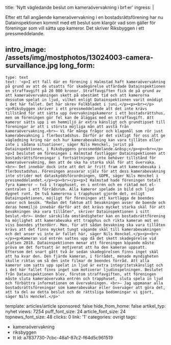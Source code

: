 title: 'Nytt vägledande beslut om kameraövervakning i brf:er'
ingress: |
  <p>Efter ett fall angående kameraövervakning i en bostadsrättsförening har nu Datainspektionen kommit med ett beslut som klargör vad som gäller för föreningar som vill sätta upp kameror. Det skriver Riksbyggen i ett pressmeddelande.
  </p>
  
intro_image: /assets/img/mostphotos/13024003-camera-survaillance.jpg
long_form:
  -
    type: text
    text: '<p>I ett fall där en förening i Halmstad haft kameraövervakning på grund av att de utsatts för skadegörelse utfärdade Datainspektionen en straffavgift på 20 000 kronor. Straffavgiften fick de på grund av att kameraövervakningen skett på obestämt tid och att kamerorna dessutom spelat in ljud, vilket enligt Datainspektionen varit onödigt i det här fallet. Det här skrev Folkbladet i juni.</p><p><br></p><p>Riksbyggen skriver i ett pressmeddelande att det inte krävs tillstånd för att sätta upp övervakningskameror i ett bostadsrättshus, men om föreningen gör fel kan de åläggas med en straffavgift. Att kameror sätts upp i en hemmiljö är extra känsligt och grundtipset till föreningar är att i största möjliga mån att avstå från kameraövervakning.<br>– Vi får många frågor och klagomål som rör just kamerabevakning i flerbostadshus. Därför är det viktigt för oss att ge vägledning kring när och hur kamerabevakning kan vara tillåten eller inte i sådana situationer, säger Nils Henckel, jurist på Datainspektionen, i Riksbyggens pressmeddelande.&nbsp;</p><p><br></p><p>I beslutet om föreningen i Halmstad fastlägger Datainspektionen att bostadsrättsföreningar i fortsättningen inte behöver tillstånd för kameraövervakning, men att de ska ha starka skäl för att övervaka. <br>– Det innebär dock inte att det är fritt fram att kamerabevaka i flerbostadshus. Föreningen ansvarar själv för att dess kamerabevakning inte strider mot dataskyddsförordningen, GDPR, säger Nils Henckel i pressmeddelandet.</p><p><br></p><p>I Halmstad hade föreningen totalt fyra kameror – två i trapphuset, en i entrén och en riktad mot el-centralen i ett förrådsrum. Alla kameror spelade in bild och ljud dygnet runt. De två kamerorna i trapphuset gjorde det, enligt Datainspektionen, möjligt för föreningen att kartlägga de boendes vanor och besök. "Redan det faktum att bevakningen avser de boende och deras hemmiljö innebär därför att det krävs mycket starka skäl för att bevakningen ska vara tillåten", skriver Datainspektionen i sitt beslut.<br>– Under särskilda omständigheter kan en bostadsrättförening ha möjlighet att kamerabevaka ett trapphus och rikta kameran mot en viss boendes ytterdörr. Men, för att sådan bevakning ska vara tillåten krävs att det finns mycket tungt vägande skäl till kamerabevakningen och det anser vi inte är fallet här, säger Nils Henckel.</p><p><br></p><p>Kameran vid entrén sattes upp då det skett skadegörelse vid platsen 2018. Datainspektionen menar att föreningen köpande måste pröva om det fortsatt är motiverat att ha den kameran uppsatt. Eftersom det snart gått två år sedan skadegörelsen finns inget skäl att ha kvar den. Den fjärde kameran, i förrådet, menade myndigheten skulle riktas om så den inte filmar de boendes förråd. Att alla kameror som satts upp spelat in ljud är extra integritetskänsligt och i det här fallet finns inget som motiverar ljudinspelningen. Beslutet från Datainspektionen blev, förutom straffavgiften, att föreningen måste sluta kameraövervaka entrén och trapphuset, sluta spela in ljud och förbättra informationen om övervakningen. <br>– Jag uppmanar alla bostadsrättsföreningar som kamerabevakar eller överväger att göra det, att ta del av detta beslut och de rättsliga bedömningar vi gjort, säger Nils Henckel.</p>'
template: articles/article
sponsored: false
hide_from_home: false
artikel_typ: nyhet
views: 7254
puff_font_size: 24
article_font_size: 24
topnews_font_size: 48
clicks: 0
link: '1'
categories: ovrigt
tags:
  - kameraövervakning
  - riksbyggen
  - tt
id: a7837730-7cbc-48a1-87c2-f64d5c961519
